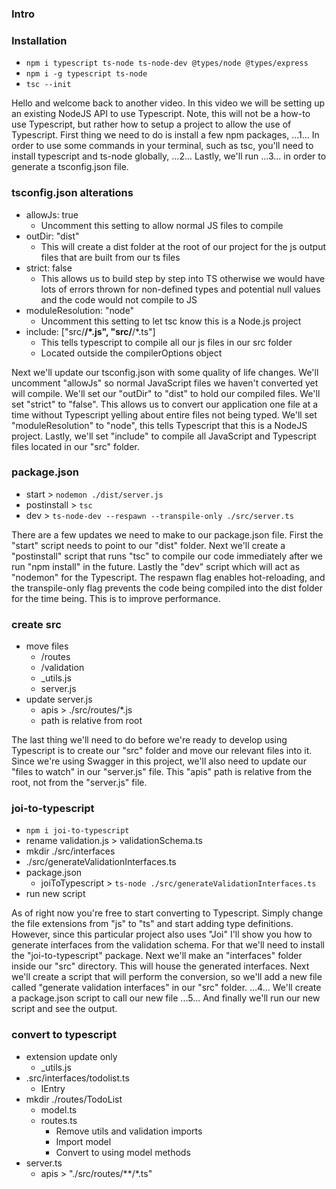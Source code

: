 ### Intro

### Installation
- `npm i typescript ts-node ts-node-dev @types/node @types/express`
- `npm i -g typescript ts-node`
- `tsc --init`

Hello and welcome back to another video.
In this video we will be setting up an existing NodeJS API to use Typescript.
Note, this will not be a how-to use Typescript, but rather how to setup a project to allow the use of Typescript.
First thing we need to do is install a few npm packages, ...1...
In order to use some commands in your terminal, such as tsc, you'll need to install typescript and ts-node globally, ...2...
Lastly, we'll run ...3... in order to generate a tsconfig.json file.

### tsconfig.json alterations
- allowJs: true
    - Uncomment this setting to allow normal JS files to compile
- outDir: "dist"
    - This will create a dist folder at the root of our project for the js output files that are built from our ts files
- strict: false
    - This allows us to build step by step into TS otherwise we would have lots of errors thrown for non-defined types and potential null values and the code would not compile to JS
- moduleResolution: "node"
    - Uncomment this setting to let tsc know this is a Node.js project
- include: ["src/**/*.js", "src/**/*.ts"]
    - This tells typescript to compile all our js files in our src folder
    - Located outside the compilerOptions object

Next we'll update our tsconfig.json with some quality of life changes.
We'll uncomment "allowJs" so normal JavaScript files we haven't converted yet will compile.
We'll set our "outDir" to "dist" to hold our compiled files.
We'll set "strict" to "false". This allows us to convert our application 
one file at a time without Typescript yelling about entire files not being typed.
We'll set "moduleResolution" to "node", this tells Typescript that this is a NodeJS project.
Lastly, we'll set "include" to compile all JavaScript and Typescript files located in our "src" folder.

### package.json
- start > `nodemon ./dist/server.js`
- postinstall > `tsc`
- dev > `ts-node-dev --respawn --transpile-only ./src/server.ts`

There are a few updates we need to make to our package.json file.
First the "start" script needs to point to our "dist" folder.
Next we'll create a "postinstall" script that runs "tsc" to compile our code
immediately after we run "npm install" in the future.
Lastly the "dev" script which will act as "nodemon" for the Typescript. The respawn flag enables hot-reloading,
and the transpile-only flag prevents the code being compiled into the dist folder for the time being.
This is to improve performance.

### create src
- move files
    - /routes
    - /validation
    - _utils.js
    - server.js
- update server.js
    - apis > ./src/routes/*.js
    - path is relative from root

The last thing we'll need to do before we're ready to develop using Typescript
is to create our "src" folder and move our relevant files into it.
Since we're using Swagger in this project, we'll also need to update our "files to watch"
in our "server.js" file. This "apis" path is relative from the root, not from the "server.js" file.

### joi-to-typescript
- `npm i joi-to-typescript`
- rename validation.js > validationSchema.ts
- mkdir ./src/interfaces
- ./src/generateValidationInterfaces.ts
- package.json
    - joiToTypescript > `ts-node ./src/generateValidationInterfaces.ts`
- run new script

As of right now you're free to start converting to Typescript.
Simply change the file extensions from "js" to "ts" and start adding type definitions.
However, since this particular project also uses "Joi" I'll show you how to generate interfaces
from the validation schema.
For that we'll need to install the "joi-to-typescript" package.
Next we'll make an "interfaces" folder inside our "src" directory. This will house the generated interfaces.
Next we'll create a script that will perform the conversion, so we'll add a new file called "generate validation interfaces"
in our "src" folder. ...4...
We'll create a package.json script to call our new file ...5...
And finally we'll run our new script and see the output.

### convert to typescript
- extension update only
    - _utils.js
- .src/interfaces/todolist.ts
    - IEntry
- mkdir ./routes/TodoList
    - model.ts
    - routes.ts
        - Remove utils and validation imports
        - Import model
        - Convert to using model methods
- server.ts
    - apis > "./src/routes/**/*.ts"